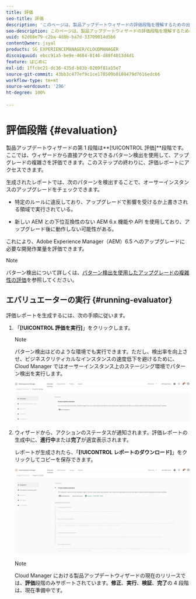 ```yaml
---
title: 評価
seo-title: 評価
description: 'このページは、製品アップデートウィザードの評価段階を理解するための出発点となります。 '
seo-description: このページは、製品アップデートウィザードの評価段階を理解するための出発点となります。
uuid: 62d68e79-c2ba-4d8b-ba7d-33709014d5b6
contentOwner: jsyal
products: SG_EXPERIENCEMANAGER/CLOUDMANAGER
discoiquuid: ebcc91a5-be9e-4684-8146-d88f4013d4d1
feature: はじめに
exl-id: 1ffcbc21-dc36-435d-b83b-0209f81a15e7
source-git-commit: 43bb3c477ef9c1ce178509b8180479d7616edc66
workflow-type: tm+mt
source-wordcount: '296'
ht-degree: 100%

---
```


# 評価段階 {#evaluation}

製品アップデートウィザードの第 1 段階は&#x200B;**[!UICONTROL 評価]**段階です。
ここでは、ウィザードから直接アクセスできるパターン検出を使用して、アップグレードの複雑さを評価できます。このステップの終わりに、評価レポートにアクセスできます。

生成されたレポートでは、次のパターンを検出することで、オーサーインスタンスのアップグレードをチェックできます。

* 特定のルールに違反しており、アップグレードで影響を受けるか上書きされる領域で実行されている。

* 新しい AEM との下位互換性のない AEM 6.x 機能や API を使用しており、アップグレード後に動作しない可能性がある。

これにより、Adobe Experience Manager（AEM）6.5 へのアップグレードに必要な開発作業量を評価できます。

>[!NOTE]
>
>パターン検出について詳しくは、[パターン検出を使用したアップグレードの複雑性の評価](https://helpx.adobe.com/jp/experience-manager/6-4/sites/deploying/using/pattern-detector.html)を参照してください。

## エバリュエーターの実行 {#running-evaluator}

評価レポートを生成するには、次の手順に従います。

1. 「**[!UICONTROL 評価を実行]**」をクリックします。

   >[!NOTE]
   >
   >パターン検出はどのような環境でも実行できます。ただし、検出率を向上させ、ビジネスクリティカルなインスタンスの速度低下を避けるために、Cloud Manager ではオーサーインスタンス上のステージング環境でパターン検出を実行します。

   ![](assets/Run-Evaluation.png)

1. ウィザードから、アクションのステータスが通知されます。評価レポートの生成中に、**進行中**&#x200B;または&#x200B;**完了**&#x200B;が適宜表示されます。

   レポートが生成されたら、「**[!UICONTROL レポートのダウンロード]**」をクリックしてコピーを保存できます。

   ![](assets/Evaluation-1.png)


   >[!NOTE]
   >
   >Cloud Manager における製品アップデートウィザードの現在のリリースでは、**評価**&#x200B;段階のみサポートされています。**修正**、**実行**、**検証**、**完了**&#x200B;の 4 段階は、現在準備中です。
